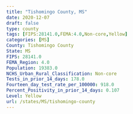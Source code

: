 ```yaml
---
title: "Tishomingo County, MS"
date: 2020-12-07
draft: false
type: county
tags: [FIPS:28141.0,FEMA:4.0,Non-core,Yellow]
categories: [MS]
County: Tishomingo County
State: MS
FIPS: 28141.0
FEMA_Region: 4.0
Population: 19383.0
NCHS_Urban_Rural_Classification: Non-core
Tests_in_prior_14_days: 178.0
Fourteen_day_test_rate_per_100000: 918.0
Percent_Positivity_in_prior_14_days: 0.107
Level: Yellow
url: /states/MS/tishomingo-county
---
```



